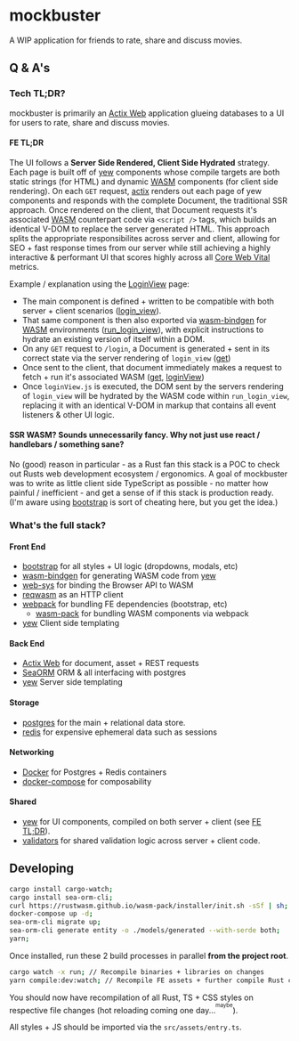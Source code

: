 # mockbuster

A WIP application for friends to rate, share and discuss movies.

## Q & A's

### Tech TL;DR?

mockbuster is primarily an [Actix Web](https://actix.rs/) application glueing databases to a UI for users to rate, share and discuss movies.

#### FE TL;DR
The UI follows a **Server Side Rendered, Client Side Hydrated** strategy.  Each page is built off of [yew](https://yew.rs/) components whose compile targets are both static strings (for HTML) and dynamic [WASM](https://webassembly.org/) components (for client side rendering).  On each `GET` request, [actix](https://actix.rs/) renders out each page of yew components and responds with the complete Document, the traditional SSR approach.  Once rendered on the client, that Document requests it's associated [WASM](https://webassembly.org/) counterpart code via `<script />` tags, which builds an identical V-DOM to replace the server generated HTML. This approach splits the appropriate responsibilites across server and client, allowing for SEO + fast response times from our server while still achieving a highly interactive & performant UI that scores highly across all [Core Web Vital](https://developers.google.com/search/docs/appearance/core-web-vitals) metrics.

Example / explanation using the [LoginView](https://github.com/PatrickMcLennan/mockbuster/tree/main/views/login_view) page:
  - The main component is defined + written to be compatible with both server + client scenarios ([login_view](https://github.com/PatrickMcLennan/mockbuster/blob/main/views/login_view/login_view.rs#L11-L155)).
  - That same component is then also exported via [wasm-bindgen](https://rustwasm.github.io/docs/wasm-bindgen/) for [WASM](https://webassembly.org/) environments ([run_login_view](https://github.com/PatrickMcLennan/mockbuster/blob/main/views/login_view/login_view.rs#L157-L161)), with explicit instructions to hydrate an existing version of itself within a DOM.
  - On any `GET` request to `/login`, a Document is generated + sent in its correct state via the server rendering of `login_view` ([get](https://github.com/PatrickMcLennan/mockbuster/blob/main/server/routes/login/get.rs))
  - Once sent to the client, that document immediately makes a request to fetch + run it's associated WASM ([get](https://github.com/PatrickMcLennan/mockbuster/blob/main/server/routes/login/get.rs#L36), [loginView](https://github.com/PatrickMcLennan/mockbuster/blob/main/views/login_view/loginView.ts))
  - Once `loginView.js` is executed, the DOM sent by the servers rendering of `login_view` will be hydrated by the WASM code within `run_login_view`, replacing it with an identical V-DOM in markup that contains all event listeners & other UI logic.
  
  #### SSR WASM?  Sounds unnecessarily fancy.  Why not just use react / handlebars / something sane?
  No (good) reason in particular - as a Rust fan this stack is a POC to check out Rusts web development ecosystem / ergonomics.  A goal of mockbuster was to write as little client side TypeScript as possible - no matter how painful / inefficient -  and get a sense of if this stack is production ready.  (I'm aware using [bootstrap](https://getbootstrap.com/) is sort of cheating here, but you get the idea.)

### What's the full stack?
#### Front End
- [bootstrap](https://getbootstrap.com/) for all styles + UI logic (dropdowns, modals, etc)
- [wasm-bindgen](https://rustwasm.github.io/docs/wasm-bindgen/) for generating WASM code from [yew](https://yew.rs/)
- [web-sys](https://crates.io/crates/web-sys) for binding the Browser API to WASM
- [reqwasm](https://crates.io/crates/reqwasm) as an HTTP client
- [webpack](https://webpack.js.org/) for bundling FE dependencies (bootstrap, etc)
  - [wasm-pack](https://rustwasm.github.io/docs/wasm-pack/) for bundling WASM components via webpack
- [yew](https://yew.rs/) Client side templating

#### Back End
- [Actix Web](https://actix.rs/) for document, asset + REST requests
- [SeaORM](https://github.com/SeaQL/sea-orm) ORM & all interfacing with postgres
- [yew](https://yew.rs/) Server side templating

#### Storage
- [postgres](https://www.postgresql.org/) for the main + relational data store.
- [redis](https://redis.io/) for expensive ephemeral data such as sessions

#### Networking
- [Docker](https://docs.docker.com/) for Postgres + Redis containers
- [docker-compose](https://docs.docker.com/compose/) for composability

#### Shared
- [yew](https://yew.rs/) for UI components, compiled on both server + client (see [FE TL;DR](https://github.com/PatrickMcLennan/mockbuster#fe-tldr)).
- [validators](https://crates.io/crates/validators) for shared validation logic across server + client code.



## Developing

  ```bash
  cargo install cargo-watch;
  cargo install sea-orm-cli;
  curl https://rustwasm.github.io/wasm-pack/installer/init.sh -sSf | sh; // https://rustwasm.github.io/wasm-pack/installer/; // install wasm-pack
  docker-compose up -d;
  sea-orm-cli migrate up;
  sea-orm-cli generate entity -o ./models/generated --with-serde both;
  yarn;
  ```
Once installed, run these 2 build processes in parallel **from the project root**.
  ```bash
  cargo watch -x run; // Recompile binaries + libraries on changes
  yarn compile:dev:watch; // Recompile FE assets + further compile Rust components into WASM on changes
  ```

You should now have recompilation of all Rust, TS + CSS styles on respective file changes (hot reloading coming one day...<sup><sup>maybe</sup></sup>).

All styles + JS should be imported via the `src/assets/entry.ts`.